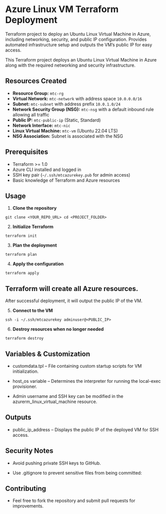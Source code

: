 # Azure Linux VM Terraform Deployment

Terraform project to deploy an Ubuntu Linux Virtual Machine in Azure, including networking, security, and public IP configuration. Provides automated infrastructure setup and outputs the VM’s public IP for easy access.


This Terraform project deploys an Ubuntu Linux Virtual Machine in Azure along with the required networking and security infrastructure.

## Resources Created

- **Resource Group:** `mtc-rg`  
- **Virtual Network:** `mtc-network` with address space `10.0.0.0/16`  
- **Subnet:** `mtc-subnet` with address prefix `10.0.1.0/24`  
- **Network Security Group (NSG):** `mtc-nsg` with a default inbound rule allowing all traffic  
- **Public IP:** `mtc-public-ip` (Static, Standard)  
- **Network Interface:** `mtc-nic`  
- **Linux Virtual Machine:** `mtc-vm` (Ubuntu 22.04 LTS)  
- **NSG Association:** Subnet is associated with the NSG  

## Prerequisites

- Terraform >= 1.0  
- Azure CLI installed and logged in  
- SSH key pair (`~/.ssh/mtcazurekey.pub` for admin access)  
- Basic knowledge of Terraform and Azure resources  

## Usage

1. **Clone the repository**

  `git clone <YOUR_REPO_URL>
cd <PROJECT_FOLDER>`

2. **Initialize Terraform**

  `terraform init`

3. **Plan the deployment**

  `terraform plan`

4. **Apply the configuration**

  `terraform apply`

## Terraform will create all Azure resources.

After successful deployment, it will output the public IP of the VM.

5. **Connect to the VM**

  `ssh -i ~/.ssh/mtcazurekey adminuser@<PUBLIC_IP>`

6. **Destroy resources when no longer needed**

  `terraform destroy`

## Variables & Customization

- customdata.tpl – File containing custom startup scripts for VM initialization.

- host_os variable – Determines the interpreter for running the local-exec provisioner.

- Admin username and SSH key can be modified in the azurerm_linux_virtual_machine resource.

## Outputs

- public_ip_address – Displays the public IP of the deployed VM for SSH access.

## Security Notes

- Avoid pushing private SSH keys to GitHub.

- Use .gitignore to prevent sensitive files from being committed:

## Contributing

- Feel free to fork the repository and submit pull requests for improvements.

